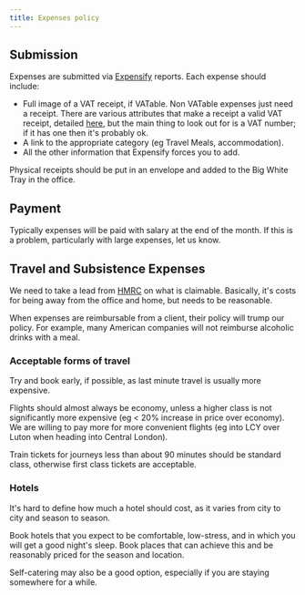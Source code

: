 ```yaml
---
title: Expenses policy
---
```


## Submission

Expenses are submitted via [Expensify](httsp://expensify.com) reports. Each expense should include:

* Full image of a VAT receipt, if VATable. Non VATable expenses just need a receipt. There are various attributes that make a receipt a valid VAT receipt, detailed [here](https://www.gov.uk/vat-record-keeping/vat-invoices), but the main thing to look out for is a VAT number; if it has one then it's probably ok.
* A link to the appropriate category (eg Travel Meals, accommodation).
* All the other information that Expensify forces you to add.

Physical receipts should be put in an envelope and added to the Big White Tray in the office.

## Payment

Typically expenses will be paid with salary at the end of the month. If this is a problem, particularly with large expenses, let us know.
## Travel and Subsistence Expenses

We need to take a lead from [HMRC](https://www.gov.uk/government/uploads/system/uploads/attachment_data/file/321897/490.pdf) on what is claimable. Basically, it's costs for being away from the office and home, but needs to be reasonable.

When expenses are reimbursable from a client, their policy will trump our policy. For example, many American companies will not reimburse alcoholic drinks with a meal.

### Acceptable forms of travel
Try and book early, if possible, as last minute travel is usually more expensive.

Flights should almost always be economy, unless a higher class is not significantly more expensive (eg < 20% increase in price over economy). We are willing to pay more for more convenient flights (eg into LCY over Luton when heading into Central London).

Train tickets for journeys less than about 90 minutes should be standard class, otherwise first class tickets are acceptable.

### Hotels

It's hard to define how much a hotel should cost, as it varies from city to city and season to season. 

Book hotels that you expect to be comfortable, low-stress, and in which you will get a good night's sleep. Book places that can achieve this and be reasonably priced for the season and location.

Self-catering may also be a good option, especially if you are staying somewhere for a while.
